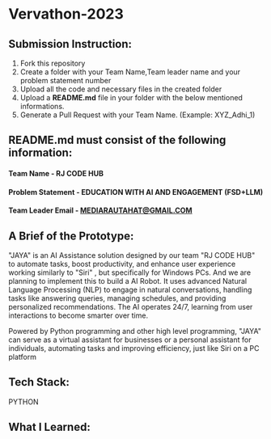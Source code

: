 # Vervathon-2023

## Submission Instruction:
  1. Fork this repository
  2. Create a folder with your Team Name,Team leader name and your problem statement number
  3. Upload all the code and necessary files in the created folder
  4. Upload a **README.md** file in your folder with the below mentioned informations.
  5. Generate a Pull Request with your Team Name. (Example: XYZ_Adhi_1)

## README.md must consist of the following information:

#### Team Name - RJ CODE HUB
#### Problem Statement - EDUCATION WITH AI AND ENGAGEMENT (FSD+LLM)
#### Team Leader Email - MEDIARAUTAHAT@GMAIL.COM

## A Brief of the Prototype:
  "JAYA"  is an AI Assistance solution designed by our team "RJ CODE HUB" to automate tasks, boost productivity, and enhance user experience working similarly to "Siri" , but specifically for Windows PCs. And we are planning to implement this to build a AI Robot.  It uses advanced Natural Language Processing (NLP) to engage in natural conversations, handling tasks like answering queries, managing schedules, and providing personalized recommendations. The AI operates 24/7, learning from user interactions to become smarter over time.

Powered by Python programming  and other high level programming, "JAYA" can serve as a virtual assistant for businesses or a personal assistant for individuals, automating tasks and improving efficiency, just like Siri on a PC platform
  
## Tech Stack: 
  PYTHON 
  
## What I Learned:
   
